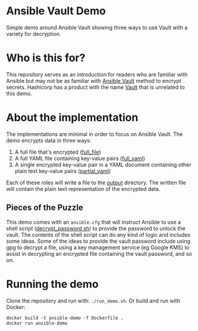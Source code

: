# Ansible Vault Demo

Simple demo around Ansible Vault showing three ways to use Vault with a variety for decryption.


# Who is this for?

This repository serves as an introduction for readers who are familiar with Ansible but may not be as familiar with [Ansible Vault][1] method to encrypt secrets. Hashicorp has a product with the name [Vault][5] that is unrelated to this demo.

# About the implementation

The implementations are minimal in order to focus on Ansible Vault. The demo encrypts data in three ways:

1. A full file that's encrypted ([full\_file][2])
2. A full YAML file containing key-value pairs ([full\_yaml][3])
3. A single encrypted key-value pair in a YAML document containing other plain text key-value pairs ([partial\_yaml][4])

Each of these roles will write a file to the [output][6] directory. The written file will contain the plain text representation of the encrypted data.

## Pieces of the Puzzle

This demo comes with an `ansible.cfg` that will instruct Ansible to use a shell script ([decrypt\_password.sh][7]) to provide the password to unlock the vault. The contents of the shell script can do any kind of logic and includes some ideas. Some of the ideas to provide the vault password include using gpg to decrypt a file, using a key management service (eg Google KMS) to assist in decrypting an encrypted file containing the vault password, and so on.

# Running the demo

Clone the repository and run with: `./run_demo.sh`. Or build and run with Docker:

    docker build -t ansible-demo -f Dockerfile .
    docker run ansible-demo


[1]: https://docs.ansible.com/ansible/2.6/user_guide/vault.html
[2]: roles/full_file
[3]: roles/full_yaml
[4]: roles/partial_yaml
[5]: https://vaultproject.io
[6]: output
[7]: decrypt_password.sh